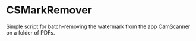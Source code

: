 # CSMarkRemover
Simple script for batch-removing the watermark from the app CamScanner on a folder of PDFs.
